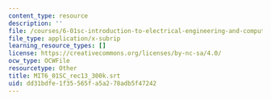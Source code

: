```yaml
---
content_type: resource
description: ''
file: /courses/6-01sc-introduction-to-electrical-engineering-and-computer-science-i-spring-2011/dd31bdfe1f35565fa5a278adb5f47242_MIT6_01SC_rec13_300k.vtt
file_type: application/x-subrip
learning_resource_types: []
license: https://creativecommons.org/licenses/by-nc-sa/4.0/
ocw_type: OCWFile
resourcetype: Other
title: MIT6_01SC_rec13_300k.srt
uid: dd31bdfe-1f35-565f-a5a2-78adb5f47242
---
```

